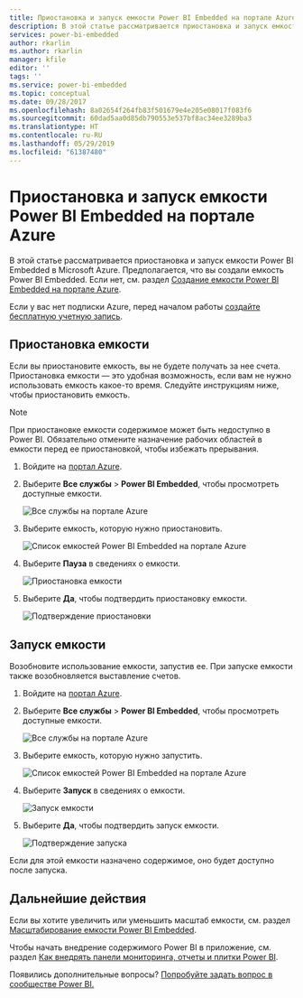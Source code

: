 ```yaml
---
title: Приостановка и запуск емкости Power BI Embedded на портале Azure | Документы Майкрософт
description: В этой статье рассматривается приостановка и запуск емкости Power BI Embedded в Microsoft Azure.
services: power-bi-embedded
author: rkarlin
ms.author: rkarlin
manager: kfile
editor: ''
tags: ''
ms.service: power-bi-embedded
ms.topic: conceptual
ms.date: 09/28/2017
ms.openlocfilehash: 8a02654f264fb83f501679e4e205e08017f083f6
ms.sourcegitcommit: 60dad5aa0d85db790553e537bf8ac34ee3289ba3
ms.translationtype: HT
ms.contentlocale: ru-RU
ms.lasthandoff: 05/29/2019
ms.locfileid: "61387480"
---
```

# <a name="pause-and-start-your-power-bi-embedded-capacity-in-the-azure-portal"></a>Приостановка и запуск емкости Power BI Embedded на портале Azure

В этой статье рассматривается приостановка и запуск емкости Power BI Embedded в Microsoft Azure. Предполагается, что вы создали емкость Power BI Embedded. Если нет, см. раздел [Создание емкости Power BI Embedded на портале Azure](azure-pbie-create-capacity.md).

Если у вас нет подписки Azure, перед началом работы [создайте бесплатную учетную запись](https://azure.microsoft.com/free/).

## <a name="pause-your-capacity"></a>Приостановка емкости

Если вы приостановите емкость, вы не будете получать за нее счета. Приостановка емкости — это удобная возможность, если вам не нужно использовать емкость какое-то время. Следуйте инструкциям ниже, чтобы приостановить емкость.

> [!NOTE]
> При приостановке емкости содержимое может быть недоступно в Power BI. Обязательно отмените назначение рабочих областей в емкости перед ее приостановкой, чтобы избежать прерывания.

1. Войдите на [портал Azure](https://portal.azure.com/).

2. Выберите **Все службы** > **Power BI Embedded**, чтобы просмотреть доступные емкости.

    ![Все службы на портале Azure](media/azure-pbie-pause-start/azure-portal-more-services.png)

3. Выберите емкость, которую нужно приостановить.

    ![Список емкостей Power BI Embedded на портале Azure](media/azure-pbie-pause-start/azure-portal-capacity-list.png)

4. Выберите **Пауза** в сведениях о емкости.

    ![Приостановка емкости](media/azure-pbie-pause-start/azure-portal-pause-capacity.png)

5. Выберите **Да**, чтобы подтвердить приостановку емкости.

    ![Подтверждение приостановки](media/azure-pbie-pause-start/azure-portal-confirm-pause.png)

## <a name="start-your-capacity"></a>Запуск емкости

Возобновите использование емкости, запустив ее. При запуске емкости также возобновляется выставление счетов.

1. Войдите на [портал Azure](https://portal.azure.com/).

2. Выберите **Все службы** > **Power BI Embedded**, чтобы просмотреть доступные емкости.

    ![Все службы на портале Azure](media/azure-pbie-pause-start/azure-portal-more-services.png)

3. Выберите емкость, которую нужно запустить.

    ![Список емкостей Power BI Embedded на портале Azure](media/azure-pbie-pause-start/azure-portal-capacity-list.png)

4. Выберите **Запуск** в сведениях о емкости.

    ![Запуск емкости](media/azure-pbie-pause-start/azure-portal-start-capacity.png)

5. Выберите **Да**, чтобы подтвердить запуск емкости.

    ![Подтверждение запуска](media/azure-pbie-pause-start/azure-portal-confirm-start.png)

Если для этой емкости назначено содержимое, оно будет доступно после запуска.

## <a name="next-steps"></a>Дальнейшие действия

Если вы хотите увеличить или уменьшить масштаб емкости, см. раздел [Масштабирование емкости Power BI Embedded](azure-pbie-scale-capacity.md).

Чтобы начать внедрение содержимого Power BI в приложение, см. раздел [Как внедрять панели мониторинга, отчеты и плитки Power BI](https://powerbi.microsoft.com/documentation/powerbi-developer-embedding-content/).

Появились дополнительные вопросы? [Попробуйте задать вопрос в сообществе Power BI.](http://community.powerbi.com/)